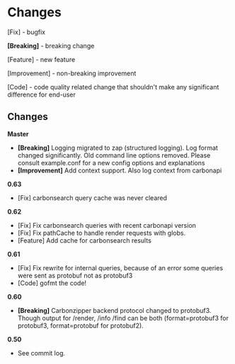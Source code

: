 Changes
=================================================

[Fix] - bugfix

**[Breaking]** - breaking change

[Feature] - new feature

[Improvement] - non-breaking improvement

[Code] - code quality related change that shouldn't make any significant difference for end-user


Changes
-------
**Master**
   - **[Breaking]** Logging migrated to zap (structured logging). Log format changed significantly. Old command line options removed. Please consult example.conf for a new config options and explanations
   - **[Improvement]** Add context support. Also log context from carbonapi

**0.63**
   - [Fix] carbonsearch query cache was never cleared

**0.62**
   - [Fix] Fix carbonsearch queries with recent carbonapi version
   - [Fix] Fix pathCache to handle render requests with globs.
   - [Feature] Add cache for carbonsearch results

**0.61**
   - [Fix] Fix rewrite for internal queries, because of an error some queries were sent as protobuf not as protobuf3
   - [Code] gofmt the code!

**0.60**
   - **[Breaking]** Carbonzipper backend protocol changed to protobuf3. Though output for /render, /info /find can be both (format=protobuf3 for protobuf3, format=protobuf for protobuf2).

**0.50**
   - See commit log.

